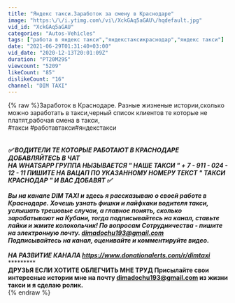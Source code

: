 ```yaml
---
title: "Яндекс такси.Заработок за смену в Краснодаре"
image: "https:\/\/i.ytimg.com\/vi\/XckGAq5aGAU\/hqdefault.jpg"
vid_id: "XckGAq5aGAU"
categories: "Autos-Vehicles"
tags: ["работа в яндекс такси","яндекстаксикраснодар","яндекс такси"]
date: "2021-06-29T01:31:40+03:00"
vid_date: "2020-12-13T20:01:09Z"
duration: "PT20M29S"
viewcount: "5209"
likeCount: "85"
dislikeCount: "16"
channel: "DIM TAXI"
---
```

{% raw %}Заработок в Краснодаре. Разные жизненые истории,сколько можно заработать в такси,черный список клиентов те которые не платят,рабочая смена в такси,<br />#такси​ #работавтакси​ #яндекстакси​<br />*********************************************************************************************<br /><br />✅ ВОДИТЕЛИ ТЕ КОТОРЫЕ РАБОТАЮТ В КРАСНОДАРЕ ДОБАВЛЯЙТЕСЬ В ЧАТ <br />НА WHATSAPP ГРУППА НЫЗЫВАЕТСЯ &quot; НАШЕ ТАКСИ &quot; + 7 - 911 - 024 - 12 - 11 ПИШИТЕ НА ВАЦАП ПО УКАЗАННОМУ НОМЕРУ ТЕКСТ &quot; ТАКСИ КРАСНОДАР &quot;  И ВАС ДОБАВЯТ ✅<br /><br />Вы на канале DIM TAXI и здесь я рассказываю о своей работе в Краснодаре. Хочешь узнать фишки и лайфхаки водителя такси, услышать трешовые случаи, а главное понять, сколько зарабатывают на Кубани, тогда подписывайтесь на канал, ставьте лайки и жмите колокольчик! По вопросам Сотрудничества  - пишите на электронную почту. dimadochu193@gmail.com<br />Подписывайтесь на канал, оценивайте и комментируйте видео.<br />**********************************************************************************************************************************<br />НА РАЗВИТИЕ КАНАЛА <a rel="nofollow" target="blank" href="https://www.donationalerts.com/r/dimtaxi">https://www.donationalerts.com/r/dimtaxi</a><br />**********************************************************************************************************************************<br />ДРУЗЬЯ ЕСЛИ ХОТИТЕ ОБЛЕГЧИТЬ МНЕ ТРУД Присылайте свои интересные истории мне на почту dimadochu193@gmail.com  из жизни такси и я сделаю ролик.<br />************************************************************************************{% endraw %}
